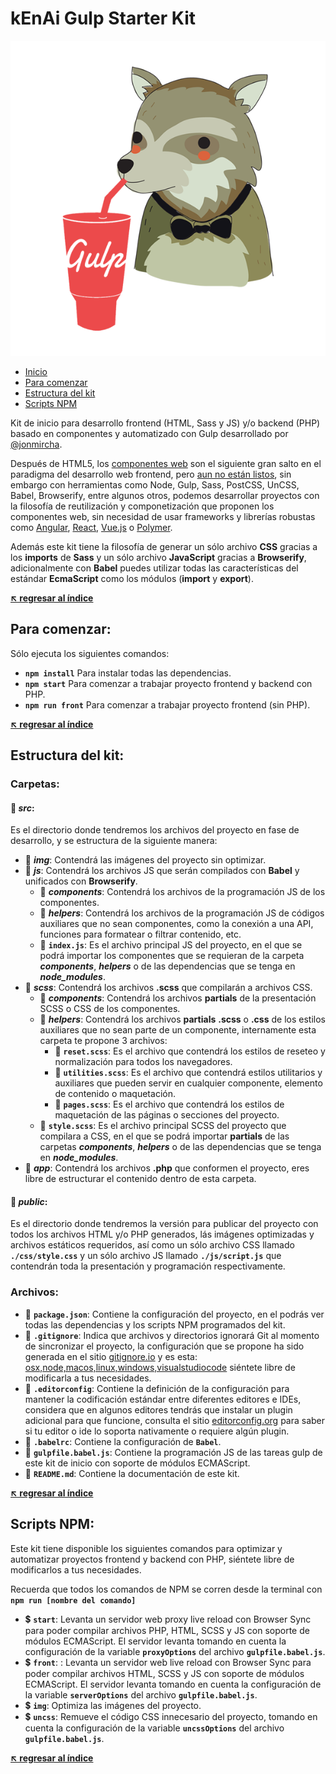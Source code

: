 # kEnAi Gulp Starter Kit

![kEnAi Gulp Starter Kit](src/img/kenai-gulp-starter-kit.png)

* [Inicio](#kenai-gulp-starter-kit)
* [Para comenzar](#para-comenzar)
* [Estructura del kit](#estructura-del-kit)
* [Scripts NPM](#scripts-npm)

Kit de inicio para desarrollo frontend (HTML, Sass y JS) y/o backend (PHP) basado en componentes y automatizado con Gulp desarrollado por [@jonmircha](https://jonmircha.com).

Después de HTML5, los [componentes web](https://www.webcomponents.org/) son el siguiente gran salto en el paradigma del desarrollo web frontend, pero [aun no están listos](http://caniuse.com/#search=components), sin embargo con herramientas como Node, Gulp, Sass, PostCSS, UnCSS, Babel, Browserify, entre algunos otros, podemos desarrollar proyectos con la filosofía de reutilización y componetización que proponen los componentes web, sin necesidad de usar frameworks y librerías robustas como [Angular](https://angular.io/), [React](https://facebook.github.io/react/), [Vue.js](https://vuejs.org/) o [Polymer](https://www.polymer-project.org/).

Además este kit tiene la filosofía de generar un sólo archivo **CSS** gracias a los **imports** de **Sass** y un sólo archivo **JavaScript** gracias a **Browserify**, adicionalmente con **Babel** puedes utilizar todas las características del estándar **EcmaScript** como los módulos (**import** y **export**).

**[:arrow_upper_left: regresar al índice](#kenai-gulp-starter-kit)**

## Para comenzar:

Sólo ejecuta los siguientes comandos:

* **`npm install`** Para instalar todas las dependencias.
* **`npm start`** Para comenzar a trabajar proyecto frontend y backend con PHP.
* **`npm run front`** Para comenzar a trabajar proyecto frontend (sin PHP).

**[:arrow_upper_left: regresar al índice](#kenai-gulp-starter-kit)**

## Estructura del kit:

### Carpetas:

#### :file_folder: ***src***:

Es el directorio donde tendremos los archivos del proyecto en fase de desarrollo, y se estructura de la siguiente manera:

* :file_folder: ***img***: Contendrá las imágenes del proyecto sin optimizar.
* :file_folder: ***js***: Contendrá los archivos JS que serán compilados con **Babel** y unificados con **Browserify**.
  * :file_folder: ***components***: Contendrá los archivos de la programación JS de los componentes.
  * :file_folder: ***helpers***: Contendrá los archivos de la programación JS de códigos auxiliares que no sean componentes, como la conexión a una API, funciones para formatear o filtrar contenido, etc.
  * :page_facing_up: **`index.js`**: Es el archivo principal JS del proyecto, en el que se podrá importar los componentes que se requieran de la carpeta ***components***, ***helpers*** o de las dependencias que se tenga en ***node_modules***.
* :file_folder: ***scss***: Contendrá los archivos **.scss** que compilarán a archivos CSS.
  * :file_folder: ***components***: Contendrá los archivos **partials** de la presentación SCSS o CSS de los componentes.
  * :file_folder: ***helpers***: Contendrá los archivos **partials** **.scss** o **.css** de los estilos auxiliares que no sean parte de un componente, internamente esta carpeta te propone 3 archivos:
    * :page_facing_up: **`reset.scss`**: Es el archivo que contendrá los estilos de reseteo y normalización para todos los navegadores.
    * :page_facing_up: **`utilities.scss`**: Es el archivo que contendrá estilos utilitarios y auxiliares que pueden servir en cualquier componente, elemento de contenido o maquetación.
    * :page_facing_up: **`pages.scss`**: Es el archivo que contendrá los estilos de maquetación de las páginas o secciones del proyecto.
  * :page_facing_up: **`style.scss`**: Es el archivo principal SCSS del proyecto que compilara a CSS, en el que se podrá importar **partials** de las carpetas ***components***, ***helpers*** o de las dependencias que se tenga en ***node_modules***.
* :file_folder: ***app***: Contendrá los archivos **.php** que conformen el proyecto, eres libre de estructurar el contenido dentro de esta carpeta.

#### :file_folder: ***public***:

Es el directorio donde tendremos la versión para publicar del proyecto con todos los archivos HTML y/o PHP generados, lás imágenes optimizadas y archivos estáticos requeridos, así como un sólo archivo CSS llamado **`./css/style.css`** y un sólo archivo JS llamado **`./js/script.js`** que contendrán toda la presentación y programación respectivamente.

### Archivos:

* :page_facing_up: **`package.json`**: Contiene la configuración del proyecto, en el podrás ver todas las dependencias y los scripts NPM programados del kit.
* :page_facing_up: **`.gitignore`**: Indica que archivos y directorios ignorará Git al momento de sincronizar el proyecto, la configuración que se propone ha sido generada en el sitio [gitignore.io](https://www.gitignore.io/) y es esta: [osx,node,macos,linux,windows,visualstudiocode](https://www.gitignore.io/api/osx,node,macos,linux,windows,visualstudiocode) siéntete libre de modificarla a tus necesidades.
* :page_facing_up: **`.editorconfig`**: Contiene la definición de la configuración para mantener la codificación estándar entre diferentes editores e IDEs, considera que en algunos editores tendrás que instalar un plugin adicional para que funcione, consulta el sitio [editorconfig.org](http://editorconfig.org/) para saber si tu editor o ide lo soporta nativamente o requiere algún plugin.
* :page_facing_up: **`.babelrc`**: Contiene la configuración de **`Babel`**.
* :page_facing_up: **`gulpfile.babel.js`**: Contiene la programación JS de las tareas gulp de este kit de inicio con soporte de módulos ECMAScript.
* :page_facing_up: **`README.md`**: Contiene la documentación de este kit.

**[:arrow_upper_left: regresar al índice](#kenai-gulp-starter-kit)**

## Scripts NPM:

Este kit tiene disponible los siguientes comandos para optimizar y automatizar proyectos frontend y backend con PHP, siéntete libre de modificarlos a tus necesidades.

Recuerda que todos los comandos de NPM se corren desde la terminal con **`npm run [nombre del comando]`**

* :heavy_dollar_sign: **`start`**: Levanta un servidor web proxy live reload con Browser Sync para poder compilar archivos PHP, HTML, SCSS y JS con soporte de módulos ECMAScript. El servidor levanta tomando en cuenta la configuración de la variable **`proxyOptions`** del archivo **`gulpfile.babel.js`**.
* :heavy_dollar_sign: **`front`**: : Levanta un servidor web live reload con Browser Sync para poder compilar archivos HTML, SCSS y JS con soporte de módulos ECMAScript. El servidor levanta tomando en cuenta la configuración de la variable **`serverOptions`** del archivo **`gulpfile.babel.js`**.
* :heavy_dollar_sign: **`img`**: Optimiza las imágenes del proyecto.
* :heavy_dollar_sign: **`uncss`**: Remueve el código CSS innecesario del proyecto, tomando en cuenta la configuración de la variable **`uncssOptions`** del archivo **`gulpfile.babel.js`**.


**[:arrow_upper_left: regresar al índice](#kenai-gulp-starter-kit)**
